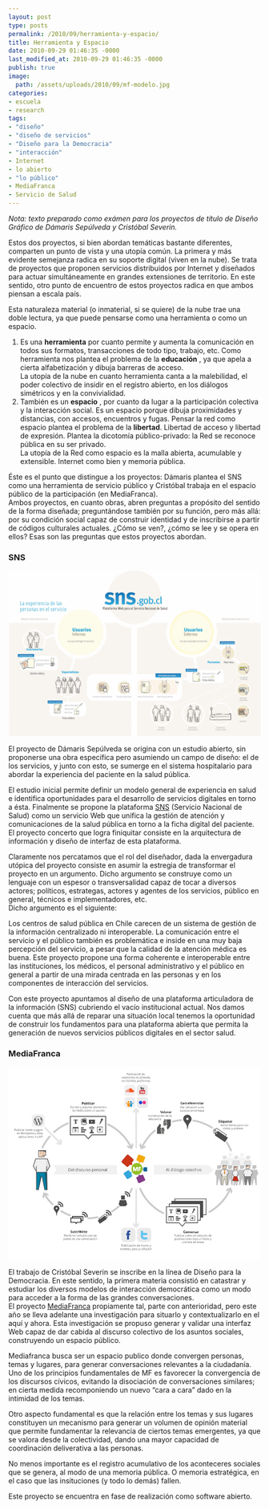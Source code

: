 ```yaml
---
layout: post
type: posts
permalink: /2010/09/herramienta-y-espacio/
title: Herramienta y Espacio
date: 2010-09-29 01:46:35 -0000
last_modified_at: 2010-09-29 01:46:35 -0000
publish: true
image:
  path: /assets/uploads/2010/09/mf-modelo.jpg
categories:
- escuela
- research
tags:
- "diseño"
- "diseño de servicios"
- "Diseño para la Democracia"
- "interacción"
- Internet
- lo abierto
- "lo público"
- MediaFranca
- Servicio de Salud
---
```

_Nota: texto preparado como exámen para los proyectos de título de Diseño Gráfico de Dámaris Sepúlveda y Cristóbal Severin._

Estos dos proyectos, si bien abordan temáticas bastante diferentes, comparten un punto de vista y una utopía común. La primera y más evidente semejanza radica en su soporte digital (viven en la nube). Se trata de proyectos que proponen servicios distribuidos por Internet y diseñados para actuar simultáneamente en grandes extensiones de territorio. En este sentido, otro punto de encuentro de estos proyectos radica en que ambos piensan a escala país.

Esta naturaleza material (o inmaterial, si se quiere) de la nube trae una doble lectura, ya que puede pensarse como una herramienta o como un espacio.

  1. Es una **herramienta** por cuanto permite y aumenta la comunicación en todos sus formatos, transacciones de todo tipo, trabajo, etc. Como herramienta nos plantea el problema de la **educación** , ya que apela a cierta alfabetización y dibuja barreras de acceso.  
La utopía de la nube en cuanto herramienta canta a la malebilidad, el poder colectivo de insidir en el registro abierto, en los diálogos simétricos y en la convivialidad.
  2. También es un **espacio** , por cuanto da lugar a la participación colectiva y la interacción social. Es un espacio porque dibuja proximidades y distancias, con accesos, encuentros y fugas. Pensar la red como espacio plantea el problema de la **libertad**. Libertad de acceso y libertad de expresión. Plantea la dicotomía público-privado: la Red se reconoce pública en su ser privado.  
La utopía de la Red como espacio es la malla abierta, acumulable y extensible. Internet como bien y memoria pública.

Éste es el punto que distingue a los proyectos: Dámaris plantea el SNS como una herramienta de servicio público y Cristóbal trabaja en el espacio público de la participación (en MediaFranca).  
Ambos proyectos, en cuanto obras, abren preguntas a propósito del sentido de la forma diseñada; preguntándose también por su función, pero más allá: por su condición social capaz de construir identidad y de inscribirse a partir de códigos culturales actuales. ¿Cómo se ven?, ¿cómo se lee y se opera en ellos? Esas son las preguntas que estos proyectos abordan.

### SNS

![SNS](/assets/uploads/2010/09/SNS.png "SNS: Servicio Nacional de Salud - Esquema")

El proyecto de Dámaris Sepúlveda se origina con un estudio abierto, sin proponerse una obra específica pero asumiendo un campo de diseño: el de los servicios, y junto con esto, se sumerge en el sistema hospitalario para abordar la experiencia del paciente en la salud pública.

El estudio inicial permite definir un modelo general de experiencia en salud e identifica oportunidades para el desarrollo de servicios digitales en torno a ésta. Finalmente se propone la plataforma [SNS](http://wiki.ead.pucv.cl/index.php/SNS "Documentación en Casiopea") (Servicio Nacional de Salud) como un servicio Web que unifica la gestión de atención y comunicaciones de la salud pública en torno a la ficha digital del paciente. El proyecto concerto que logra finiquitar consiste en la arquitectura de información y diseño de interfaz de esta plataforma.

Claramente nos percatamos que el rol del diseñador, dada la envergadura utópica del proyecto consiste en asumir la estregia de transformar el proyecto en un argumento. Dicho argumento se construye como un lenguaje con un espesor o transversalidad capaz de tocar a diversos actores; políticos, estrategas, actores y agentes de los servicios, público en general, técnicos e implementadores, etc.  
Dicho argumento es el siguiente:

Los centros de salud pública en Chile carecen de un sistema de gestión de la información centralizado ni interoperable. La comunicación entre el servicio y el público también es problemática e inside en una muy baja percepción del servicio, a pesar que la calidad de la atención médica es buena. Este proyecto propone una forma coherente e interoperable entre las instituciones, los médicos, el personal administrativo y el público en general a partir de una mirada centrada en las personas y en los componentes de interacción del servicios.

Con este proyecto apuntamos al diseño de una plataforma articuladora de la información (SNS) cubriendo el vacío institucional actual. Nos damos cuenta que más allá de reparar una situación local tenemos la oportunidad de construir los fundamentos para una plataforma abierta que permita la generación de nuevos servicios públicos digitales en el sector salud.

### MediaFranca

![Modelo Mediafranca](/assets/uploads/2010/09/mf-modelo.jpg "MediaFranca: Modelo de Interacción y participación ciudadana")

El trabajo de Cristóbal Severin se inscribe en la línea de Diseño para la Democracia. En este sentido, la primera materia consistió en catastrar y estudiar los diversos modelos de interacción democrática como un modo para acceder a la forma de las grandes conversaciones.  
El proyecto [MediaFranca](http://wiki.ead.pucv.cl/MediaFranca "Documentación en Casiopea") propiamente tal, parte con anterioridad, pero este año se lleva adelante una investigación para situarlo y contextualizarlo en el aquí y ahora. Esta investigación se propuso generar y validar una interfaz Web capaz de dar cabida al discurso colectivo de los asuntos sociales, construyendo un espacio público.

Mediafranca busca ser un espacio publico donde convergen personas, temas y lugares, para generar conversaciones relevantes a la ciudadanía. Uno de los principios fundamentales de MF es favorecer la convergencia de los discursos cívicos, evitando la disociación de conversaciones similares; en cierta medida recomponiendo un nuevo “cara a cara” dado en la intimidad de los temas.

Otro aspecto fundamental es que la relación entre los temas y sus lugares constituyen un mecanismo para generar un volumen de opinión material que permite fundamentar la relevancia de ciertos temas emergentes, ya que se valora desde la colectividad, dando una mayor capacidad de coordinación deliverativa a las personas.

No menos importante es el registro acumulativo de los aconteceres sociales que se genera, al modo de una memoria pública. O memoria estratégica, en el caso que las insituciones (y todo lo demás) fallen.

Este proyecto se encuentra en fase de realización como software abierto.
